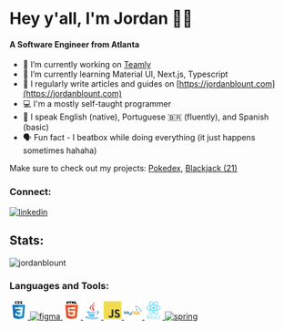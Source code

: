 <h1 align="left">Hey y'all, I'm Jordan 👋🏾</h1>
<h4 align="left">A Software Engineer from Atlanta</h3>

- 🔭 I’m currently working on [Teamly](https://github.com/JordanBlount/teamly)
- 🌱 I’m currently learning Material UI, Next.js, Typescript
- 📝 I regularly write articles and guides on [https://jordanblount.com](https://jordanblount.com)
- 💻 I'm a mostly self-taught programmer
- 💬 I speak English (native), Portuguese 🇧🇷 (fluently), and Spanish (basic)
- 🗣 Fun fact - I beatbox while doing everything (it just happens sometimes hahaha)

Make sure to check out my projects: [Pokedex](https://github.com/JordanBlount/pokedex), [Blackjack (21)](https://github.com/JordanBlount/the_game)

### Connect: 
[<img src='https://cdn.jsdelivr.net/npm/simple-icons@3.0.1/icons/linkedin.svg' alt='linkedin' height='24'>](https://www.linkedin.com/in/jordanblount/)

## Stats:
<p><img src="https://github-readme-stats.vercel.app/api/top-langs?username=jordanblount&show_icons=true&locale=en&layout=compact" alt="jordanblount" /></p>

### Languages and Tools:
<p align="left"> <a href="https://www.w3schools.com/css/" target="_blank"> <img src="https://raw.githubusercontent.com/devicons/devicon/master/icons/css3/css3-original-wordmark.svg" alt="css3" width="32" height="32"/> </a> <a href="https://www.figma.com/" target="_blank"> <img src="https://www.vectorlogo.zone/logos/figma/figma-icon.svg" alt="figma" width="32" height="32"/> </a> <a href="https://www.w3.org/html/" target="_blank"> <img src="https://raw.githubusercontent.com/devicons/devicon/master/icons/html5/html5-original-wordmark.svg" alt="html5" width="32" height="32"/> </a> <a href="https://www.java.com" target="_blank"> <img src="https://raw.githubusercontent.com/devicons/devicon/master/icons/java/java-original.svg" alt="java" width="32" height="32"/> </a> <a href="https://developer.mozilla.org/en-US/docs/Web/JavaScript" target="_blank"> <img src="https://raw.githubusercontent.com/devicons/devicon/master/icons/javascript/javascript-original.svg" alt="javascript" width="32" height="32"/> </a> <a href="https://www.mysql.com/" target="_blank"> <img src="https://raw.githubusercontent.com/devicons/devicon/master/icons/mysql/mysql-original-wordmark.svg" alt="mysql" width="32" height="32"/> </a> <a href="https://reactjs.org/" target="_blank"> <img src="https://raw.githubusercontent.com/devicons/devicon/master/icons/react/react-original-wordmark.svg" alt="react" width="32" height="32"/> </a> <a href="https://spring.io/" target="_blank"> <img src="https://www.vectorlogo.zone/logos/springio/springio-icon.svg" alt="spring" width="32" height="32"/> </a> </p>
